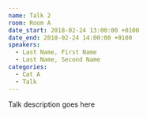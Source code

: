 ```yaml
---
name: Talk 2
room: Room A
date_start: 2018-02-24 13:00:00 +0100
date_end: 2018-02-24 14:00:00 +0100
speakers:
  - Last Name, First Name
  - Last Name, Second Name
categories:
  - Cat A
  - Talk
---
```


Talk description goes here